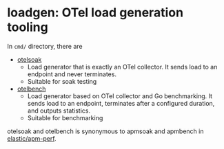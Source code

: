 # loadgen: OTel load generation tooling

In `cmd/` directory, there are
- [otelsoak](./cmd/otelsoak/README.md)
    - Load generator that is exactly an OTel collector. It sends load to an endpoint and never terminates.
    - Suitable for soak testing
- [otelbench](./cmd/otelbench/README.md)
    - Load generator based on OTel collector and Go benchmarking. It sends load to an endpoint, terminates after a configured duration, and outputs statistics.
    - Suitable for benchmarking

otelsoak and otelbench is synonymous to apmsoak and apmbench in [elastic/apm-perf](https://github.com/elastic/apm-perf).
